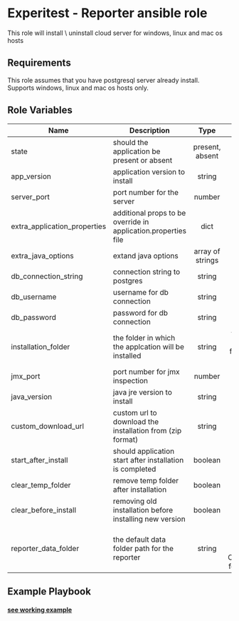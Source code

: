 Experitest - Reporter ansible role
=========

This role will install \ uninstall cloud server for windows, linux and mac os hosts

Requirements
------------

This role assumes that you have postgresql server already install.<br>
Supports windows, linux and mac os hosts only.

Role Variables
--------------

| Name | Description | Type | Default | Required |
|------|-------------|:----:|:-----:|:-----:|
| state | should the application be present or absent | present, absent | present | no |
| app_version | application version to install | string | 12.8.1304 | no |
| server_port | port number for the server | number | 8084 | no |
| extra_application_properties | additional props to be override in application.properties file | dict | {} | no |
| extra_java_options | extand java options | array of strings | [] | no |
| db_connection_string | connection string to postgres | string | jdbc:postgresql://localhost:5432/reporter | no |
| db_username | username for db connection | string | postgres | no |
| db_password | password for db connection | string |  | yes |
| installation_folder | the folder in which the applcation will be installed | string | for mac: /Applications/Experitest/reporter-version <br> for windows: C:\\Experitest\\reporter-version <br> for linux: /opt/Experitest/reporter-version | no |
| jmx_port | port number for jmx inspection | number | 51238 | no |
| java_version | java jre version to install | string | 1.8.0_181 | no |
| custom_download_url | custom url to download the installation from (zip format) | string |  | no |
| start_after_install | should application start after installation is completed | boolean | True | no |
| clear_temp_folder | remove temp folder after installation | boolean | False | no |
| clear_before_install | removing old installation before installing new version | boolean | False | no |
| reporter_data_folder | the default data folder path for the reporter | string | for mac: /Library/Application Support/Experitest/reporter/uploads <br> for windows: C:\\ProgramData\\Experitest\\Reporter\\uploads <br> for linux: /var/lib/Experitest/reporter/uploads | no |

Example Playbook
----------------

#### [see working example](/example)
